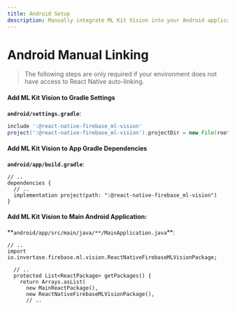 ```yaml
---
title: Android Setup
description: Manually integrate ML Kit Vision into your Android application.
---
```


# Android Manual Linking

> The following steps are only required if your environment does not have access to React Native
> auto-linking.

#### Add ML Kit Vision to Gradle Settings

**`android/settings.gradle`**:

```groovy
include ':@react-native-firebase_ml-vision'
project(':@react-native-firebase_ml-vision').projectDir = new File(rootProject.projectDir, './../node_modules/@react-native-firebase/ml-vision/android')
```

#### Add ML Kit Vision to App Gradle Dependencies

**`android/app/build.gradle`**:

```groovy{4}
// ..
dependencies {
  // ..
  implementation project(path: ":@react-native-firebase_ml-vision")
}
```

#### Add ML Kit Vision to Main Android Application:

**`android/app/src/main/java/**/MainApplication.java`\*\*:

```java{2,8}
// ..
import io.invertase.firebase.ml.vision.ReactNativeFirebaseMLVisionPackage;

  // ..
  protected List<ReactPackage> getPackages() {
    return Arrays.asList(
      new MainReactPackage(),
      new ReactNativeFirebaseMLVisionPackage(),
      // ..
```
